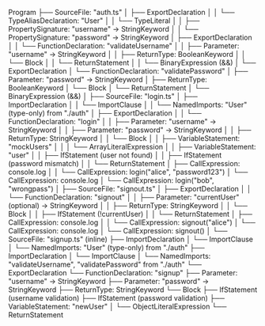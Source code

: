 Program
├── SourceFile: "auth.ts"
│   ├── ExportDeclaration
│   │   └── TypeAliasDeclaration: "User"
│   │       └── TypeLiteral
│   │           ├── PropertySignature: "username" → StringKeyword
│   │           └── PropertySignature: "password" → StringKeyword
│   ├── ExportDeclaration
│   │   └── FunctionDeclaration: "validateUsername"
│   │       ├── Parameter: "username" → StringKeyword
│   │       ├── ReturnType: BooleanKeyword
│   │       └── Block
│   │           └── ReturnStatement
│   │               └── BinaryExpression (&&)
│   └── ExportDeclaration
│       └── FunctionDeclaration: "validatePassword"
│           ├── Parameter: "password" → StringKeyword
│           ├── ReturnType: BooleanKeyword
│           └── Block
│               └── ReturnStatement
│                   └── BinaryExpression (&&)
│
├── SourceFile: "login.ts"
│   ├── ImportDeclaration
│   │   └── ImportClause
│   │       └── NamedImports: "User" (type-only) from "./auth"
│   ├── ExportDeclaration
│   │   └── FunctionDeclaration: "login"
│   │       ├── Parameter: "username" → StringKeyword
│   │       ├── Parameter: "password" → StringKeyword
│   │       ├── ReturnType: StringKeyword
│   │       └── Block
│   │           ├── VariableStatement: "mockUsers"
│   │           │   └── ArrayLiteralExpression
│   │           ├── VariableStatement: "user"
│   │           ├── IfStatement (user not found)
│   │           ├── IfStatement (password mismatch)
│   │           └── ReturnStatement
│   ├── CallExpression: console.log
│   │   └── CallExpression: login("alice", "password123")
│   └── CallExpression: console.log
│       └── CallExpression: login("bob", "wrongpass")
│
├── SourceFile: "signout.ts"
│   ├── ExportDeclaration
│   │   └── FunctionDeclaration: "signout"
│   │       ├── Parameter: "currentUser" (optional) → StringKeyword
│   │       ├── ReturnType: StringKeyword
│   │       └── Block
│   │           ├── IfStatement (!currentUser)
│   │           └── ReturnStatement
│   ├── CallExpression: console.log
│   │   └── CallExpression: signout("alice")
│   └── CallExpression: console.log
│       └── CallExpression: signout()
│
└── SourceFile: "signup.ts" (inline)
    ├── ImportDeclaration
    │   └── ImportClause
    │       └── NamedImports: "User" (type-only) from "./auth"
    ├── ImportDeclaration
    │   └── ImportClause
    │       └── NamedImports: "validateUsername", "validatePassword" from "./auth"
    └── ExportDeclaration
        └── FunctionDeclaration: "signup"
            ├── Parameter: "username" → StringKeyword
            ├── Parameter: "password" → StringKeyword
            ├── ReturnType: StringKeyword
            └── Block
                ├── IfStatement (username validation)
                ├── IfStatement (password validation)
                ├── VariableStatement: "newUser"
                │   └── ObjectLiteralExpression
                └── ReturnStatement